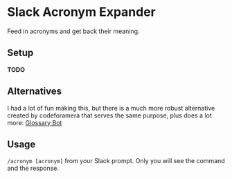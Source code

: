 # Slack Acronym Expander

Feed in acronyms and get back their meaning. 

## Setup
**TODO**

## Alternatives
I had a lot of fun making this, but there is a much more robust alternative created by codeforamera that serves the same purpose, plus does a lot more: [Glossary Bot](https://github.com/codeforamerica/glossary-bot)

## Usage
`/acronym [acronym]` from your Slack prompt. Only you will see the command and the response.

